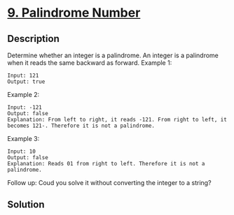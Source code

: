 # [9. Palindrome Number](https://leetcode.com/problems/palindrome-number)

## Description

Determine whether an integer is a palindrome. An integer is a palindrome when it reads the same backward as forward.
Example 1:
```
Input: 121
Output: true
```
Example 2:
```
Input: -121
Output: false
Explanation: From left to right, it reads -121. From right to left, it becomes 121-. Therefore it is not a palindrome.
```
Example 3:
```
Input: 10
Output: false
Explanation: Reads 01 from right to left. Therefore it is not a palindrome.
```
Follow up:
Coud you solve it without converting the integer to a string?
## Solution

